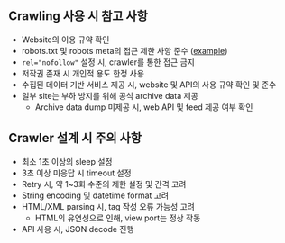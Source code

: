 ## Crawling 사용 시 참고 사항
- Website의 이용 규약 확인
- robots.txt 및 robots meta의 접근 제한 사항 준수 ([example](https://www.google.co.kr/robots.txt))
- `rel="nofollow"` 설정 시, crawler를 통한 접근 금지
- 저작권 존재 시 개인적 용도 한정 사용
- 수집된 데이터 기반 서비스 제공 시, website 및 API의 사용 규약 확인 및 준수
- 일부 site는 부하 방지를 위해 공식 archive data 제공
    - Archive data dump 미제공 시, web API 및 feed 제공 여부 확인


## Crawler 설계 시 주의 사항
- 최소 1초 이상의 sleep 설정
- 3초 이상 미응답 시 timeout 설정
- Retry 시, 약 1~3회 수준의 제한 설정 및 간격 고려
- String encoding 및 datetime format 고려
- HTML/XML parsing 시, tag 작성 오류 가능성 고려
    - HTML의 유연성으로 인해, view port는 정상 작동
- API 사용 시, JSON decode 진행




